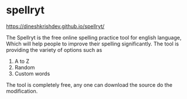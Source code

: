 # spellryt

https://dineshkrishdev.github.io/spellryt/

<p>The Spellryt is the free online spelling practice tool for english language, Which will help people to improve their spelling significantly. The tool is providing the variety of options such as</p>

1. A to Z
2. Random
3. Custom words

<p>The tool is completely free, any one can download the source do the modification.</p>